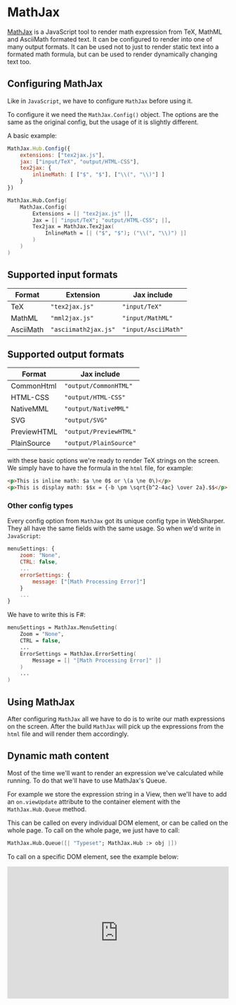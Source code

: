 # MathJax

[MathJax](mathjax.org) is a JavaScript tool to render math expression from TeX, MathML and AsciiMath formated text. It can be configured to render into one of many output formats. It can be used not to just to render static text into a formated math formula, but can be used to render dynamically changing text too.

## Configuring MathJax

Like in `JavaScript`, we have to configure `MathJax` before using it.

To configure it we need the `MathJax.Config()` object. The options are the same as the original config, but the usage of it is slightly different. 

A basic example:

```js
MathJax.Hub.Config({
    extensions: ["tex2jax.js"],
    jax: ["input/TeX", "output/HTML-CSS"],
    tex2jax: {
        inlineMath: [ ["$", "$"], ["\\(", "\\)"] ]
    }
})
```

```fsharp
MathJax.Hub.Config(
    MathJax.Config(
        Extensions = [| "tex2jax.js" |],
        Jax = [| "input/TeX"; "output/HTML-CSS"; |],
        Tex2jax = MathJax.Tex2jax(
            InlineMath = [| ("$", "$"); ("\\(", "\\)") |]
        )
    )
)
```

## Supported input formats

| Format    | Extension           | Jax include         |
|-----------|---------------------|---------------------|
| TeX       | `"tex2jax.js"`      | `"input/TeX"`       |
| MathML    | `"mml2jax.js"`      | `"input/MathML"`    |
| AsciiMath | `"asciimath2jax.js"`| `"input/AsciiMath"` |


## Supported output formats

| Format      | Jax include            |
|-------------|------------------------| 
| CommonHtml  | `"output/CommonHTML"`  |
| HTML-CSS    | `"output/HTML-CSS"`    |
| NativeMML   | `"output/NativeMML"`   |
| SVG         | `"output/SVG"`         |
| PreviewHTML | `"output/PreviewHTML"` |
| PlainSource | `"output/PlainSource"` |

with these basic options we're ready to render TeX strings on the screen. We simply have to have the formula in the `html` file, for example:

```html
<p>This is inline math: $a \ne 0$ or \(a \ne 0\)</p>
<p>This is display math: $$x = {-b \pm \sqrt{b^2-4ac} \over 2a}.$$</p>
```

### Other config types

Every config option from `MathJax` got its unique config type in WebSharper. They all have the same fields with the same usage. So when we'd write in `JavaScript`:

```javascript
menuSettings: {
    zoom: "None",
    CTRL: false,
    ...
    errorSettings: {
        message: ["[Math Processing Error]"]
    }
    ...
}
```

We have to write this is F#:

```fsharp
menuSettings = MathJax.MenuSetting(
    Zoom = "None",
    CTRL = false,
    ...
    ErrorSettings = MathJax.ErrorSetting(
        Message = [| "[Math Processing Error]" |]
    )
    ...
)
```

## Using MathJax

After configuring `MathJax` all we have to do is to write our math expressions on the screen. After the build `MathJax` will pick up the expressions from the `html` file and will render them accordingly.

## Dynamic math content

Most of the time we'll want to render an expression we've calculated while running. To do that we'll have to use MathJax's Queue.

For example we store the expression string in a View, then we'll have to add an `on.viewUpdate` attribute to the container element with the `MathJax.Hub.Queue` method.

This can be called on every individual DOM element, or can be called on the whole page. To call on the whole page, we just have to call:

```fsharp
MathJax.Hub.Queue([| "Typeset"; MathJax.Hub :> obj |])
```

To call on a specific DOM element, see the example below:

<div style="width:100%;min-height:300px;position:relative"><iframe style="position:absolute;border:none;width:100%;height:100%" src="http://test2.try.websharper.com/embed/setr/0000DN"></iframe><div>